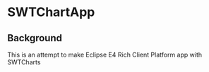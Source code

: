 # SWTChartApp

## Background
This is an attempt to make Eclipse E4 Rich Client Platform app with SWTCharts


